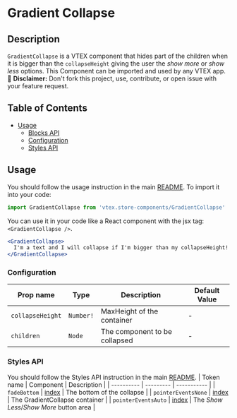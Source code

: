 # Gradient Collapse
## Description
`GradientCollapse` is a VTEX component that hides part of the children when it is bigger than the `collapseHeight` giving the user the _show more_ or _show less_ options. This Component can be imported and used by any VTEX app.
:loudspeaker: **Disclaimer:** Don't fork this project, use, contribute, or open issue with your feature request.
## Table of Contents
- [Usage](#usage)
  - [Blocks API](#blocks-api)
  - [Configuration](#configuration)
  - [Styles API](#styles-api)
## Usage
You should follow the usage instruction in the main [README](https://github.com/vtex-apps/store-components/blob/master/README.md#usage).
To import it into your code: 
```js
import GradientCollapse from 'vtex.store-components/GradientCollapse'
```
You can use it in your code like a React component with the jsx tag: `<GradientCollapse />`. 
```jsx
<GradientCollapse> 
  I'm a text and I will collapse if I'm bigger than my collapseHeight!
</GradientCollapse>
```
### Configuration
| Prop name | Type | Description | Default Value |
| --------- | ---- | ----------- | ----------- |
| `collapseHeight` | `Number!` | MaxHeight of the container | - |
| `children` | `Node` | The component to be collapsed | - |

### Styles API
You should follow the Styles API instruction in the main [README](https://github.com/vtex-apps/store-components/blob/master/README.md#styles-api).
| Token name | Component | Description |
| ---------- | --------- | ----------- |
| `fadeBottom` | [index](https://github.com/vtex-apps/store-components/blob/master/react/components/GradientCollapse/index.js) | The bottom of the collapse |
| `pointerEventsNone` | [index](https://github.com/vtex-apps/store-components/blob/master/react/components/GradientCollapse/index.js) | The GradientCollapse container |
| `pointerEventsAuto` | [index](https://github.com/vtex-apps/store-components/blob/master/react/components/GradientCollapse/index.js) | The _Show Less_/_Show More_ button area |